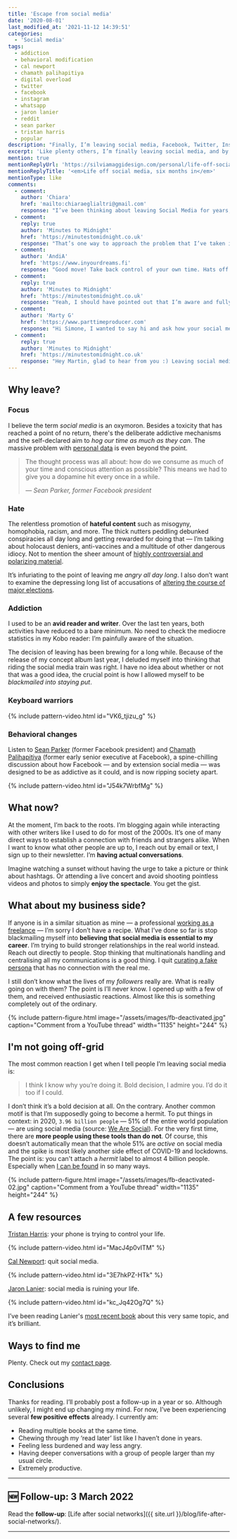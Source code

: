 ```yaml
---
title: 'Escape from social media'
date: '2020-08-01'
last_modified_at: '2021-11-12 14:39:51'
categories:
  - 'Social media'
tags:
  - addiction
  - behavioral modification
  - cal newport
  - chamath palihapitiya
  - digital overload
  - twitter 
  - facebook
  - instagram
  - whatsapp
  - jaron lanier
  - reddit
  - sean parker
  - tristan harris
  - popular
description: "Finally, I’m leaving social media, Facebook, Twitter, Instagram, WhatsApp, Reddit, redirecting my attention and my time to something more productive."
excerpt: 'Like plenty others, I’m finally leaving social media, and by that I mean Facebook, Twitter, Instagram, WhatsApp, Pinterest and Reddit. This post is a personal point of view, it’s not intended as an exhaustive analysis on what is going on with social media, nor am I trying to convince anybody. I’m just <strong>redirecting my attention and my time</strong> to something more productive.'
mention: true
mentionReplyUrl: 'https://silviamaggidesign.com/personal/life-off-social-media/'
mentionReplyTitle: '<em>Life off social media, six months in</em>'
mentionType: like
comments:
  - comment:
    author: 'Chiara'
    href: 'mailto:chiaraeglialtri@gmail.com'
    response: "I’ve been thinking about leaving Social Media for years, but I’ve not made that crucial step yet because most of my relationships are based on deep connections through Social Media platforms.<br>Anyway, in the last months I took many social media breaks and I’m going to take a new one in a few days. I felt the strong urge to improve my productivity and my mental health, taking a break from hate speech-posts helped me a lot. I share your feelings, I don’t know if I’ll leave Social Media but I’ll keep taking breaks every once in a while."
  - comment:
    reply: true
    author: 'Minutes to Midnight'
    href: 'https://minutestomidnight.co.uk'
    response: "That’s one way to approach the problem that I’ve taken into serious consideration for a while. I think what gave me the final nudge was the feeling “if social media is all there is between us, there really is little to nothing”. But that’s valid for me, I agree it’s very personal. Thanks for sharing your point of view, I can fully relate to this."
  - comment:
    author: 'AndiA'
    href: 'https://www.inyourdreams.fi'
    response: "Good move! Take back control of your own time. Hats off. I’ve had recent success on Twitter, connected very well with a few enlightened musos there.. Refreshing to say the least. And this little oasis of ppl turn Socialmedia on its head..not out for self.. But prefer to support each other. Fb on the other hand.. Use less and less. I always have a book or 2 on the go too. .now reading books on direct marketing.. Now I know all about it! And am applying it. No need to fall for those marketing experts/courses that promise all sorts for.. Not 10,000, not 1000, not 99, but 37$. Never fell for them anyway. See you in your blogs."
  - comment:
    reply: true
    author: 'Minutes to Midnight'
    href: 'https://minutestomidnight.co.uk'
    response: "Yeah, I should have pointed out that I’m aware and fully understand that many people are quite happy with their social media engagement. In my case, I can’t unsee the behaviour manipulation, the way algorithms shift everything away from real interactions. Or, simply put, I’m not able to create a space for myself there that’s safe enough. I get involved and worked up with politics, and that’s probably the top reason why social media isn’t really for me."
  - comment:
    author: 'Marty G'
    href: 'https://www.parttimeproducer.com'
    response: "Hi Simone, I wanted to say hi and ask how your social media leaving has been since August? I’m conscious we’ve not spoken but that is my doing as I’m finding unless people are on social media then I don’t make the effort to get in touch. I guess I’m having a similar conundrum you had earlier in the year. Maybe I need to review my reliance on the platforms too. Hope you are well anyway, I’ll catch you on WhatsApp soon. Martin."
  - comment:
    reply: true
    author: 'Minutes to Midnight'
    href: 'https://minutestomidnight.co.uk'
    response: "Hey Martin, glad to hear from you :) Leaving social media turned out to be the best choice I could do. Everything that I was anticipating just got real in a few weeks. I got plenty of time for activities that I was neglecting, and, especially valuable to me, I decreased my rage. This happened by simply not being exposed to the waves of arseholes that are constantly pushed and rewarded by every social network out there. I managed to sell all our furniture, move country and settle back in Europe, during a global pandemic. I wrote an ebook, co-produced and mixed a new song and recorded a few bass tracks. Last but not least, I started having direct and more meaningful conversations, which I guess is the biggest prize. What you just said, <em>unless people are on social media, then I don't make the effort to get in touch</em> is the key to your conundrum.<br>Social media aren't people, they aren't made for people, their goal was never to facilitate people getting in touch, it's clear as day. Their business model was, and still is, the same as when they started. Suck up as much time as they can from people's lives, get their data, sell them, turn people into a live audience they can feed to their real customers: companies and corporations who use these networks as an advertising platform. They're compelled to perpetuate this system as long as they can, therefore, as time goes by, social media will be distancing itself from that <em>connecting people</em> fake mantra they sold so well.<br>My antidote was to get email addresses, phone numbers where possible, but especially subscribing to email newsletters and blogs that interested me. I get all the information I truly need from there. If I used to follow musicians on Twitter or elsewhere, I now get their updates from either newsletters or Bandcamp, or blog/website if they have one. It's pretty much what we all did before social media, and I can't fathom why people are still convinced that centralizing all communications through a powerful cloud computer governed by an algorithm is a good idea. I hope we'll catch up soon. Simone"
---
```

## Why leave?

### Focus

I believe the term _social media_ is an oxymoron. Besides a toxicity that has reached a point of no return, there's the deliberate addictive mechanisms and the self-declared aim to _hog our time as much as they can_. The massive problem with [personal data](https://en.wikipedia.org/wiki/Facebook%E2%80%93Cambridge_Analytica_data_scandal) is even beyond the point.

> The thought process was all about: how do we consume as much of your time and conscious attention as possible? This means we had to give you a dopamine hit every once in a while.
> 
> <cite>— Sean Parker, former _Facebook_ president</cite>

### Hate

The relentless promotion of **hateful content** such as misogyny, homophobia, racism, and more. The thick nutters peddling debunked conspiracies all day long and getting rewarded for doing that — I’m talking about holocaust deniers, anti-vaccines and a multitude of other dangerous idiocy. Not to mention the sheer amount of [highly controversial and polarizing material](https://www.theguardian.com/technology/2020/jul/26/yael-eisenstat-facebook-is-ripe-for-manipulation-and-viral-misinformation).

It’s infuriating to the point of leaving me _angry all day long_. I also don’t want to examine the depressing long list of accusations of [altering the course of major elections](https://www.npr.org/sections/alltechconsidered/2017/11/16/564542100/how-disinformation-and-distortions-on-social-media-affected-elections-worldwide).

### Addiction

I used to be an **avid reader and writer**. Over the last ten years, both activities have reduced to a bare minimum. No need to check the mediocre statistics in my Kobo reader: I’m painfully aware of the situation.

The decision of leaving has been brewing for a long while. Because of the release of my concept album last year, I deluded myself into thinking that riding the social media train was right. I have no idea about whether or not that was a good idea, the crucial point is how I allowed myself to be _blackmailed into staying put_.

### Keyboard warriors

{% include pattern-video.html id="VK6_tjizu_g" %}

### Behavioral changes

Listen to [Sean Parker](https://en.wikipedia.org/wiki/Sean_Parker) (former Facebook president) and [Chamath Palihapitiya](https://en.wikipedia.org/wiki/Chamath_Palihapitiya) (former early senior executive at Facebook), a spine-chilling discussion about how Facebook — and by extension social media — was designed to be as addictive as it could, and is now ripping society apart.

{% include pattern-video.html id="J54k7WrbfMg" %}

## What now?

At the moment, I’m back to the roots. I’m blogging again while interacting with other writers like I used to do for most of the 2000s. It’s one of many direct ways to establish a connection with friends and strangers alike. When I want to know what other people are up to, I reach out by email or text, I sign up to their newsletter. I’m **having actual conversations**.

Imagine watching a sunset without having the urge to take a picture or think about hashtags. Or attending a live concert and avoid shooting pointless videos and photos to simply **enjoy the spectacle**. You get the gist.

## What about my business side?

If anyone is in a similar situation as mine — a professional [working as a freelance](https://minutestomidnight.co.uk/) — I’m sorry I don’t have a recipe. What I’ve done so far is stop blackmailing myself into **believing that social media is essential to my career**. I’m trying to build stronger relationships in the real world instead. Reach out directly to people. Stop thinking that multinationals handling and centralising all my communications is a good thing. I quit [curating a fake persona](https://www.nytimes.com/2017/05/09/learning/are-you-the-same-person-on-social-media-as-you-are-in-real-life.html) that has no connection with the real me.

I still don’t know what the lives of my _followers_ really are. What is really going on with them? The point is I’ll never know. I opened up with a few of them, and received enthusiastic reactions. Almost like this is something completely out of the ordinary.

{% include pattern-figure.html image="/assets/images/fb-deactivated.jpg" caption="Comment from a YouTube thread" width="1135" height="244" %}

## I'm not going off-grid

The most common reaction I get when I tell people I’m leaving social media is:

> I think I know why you’re doing it. Bold decision, I admire you. I’d do it too if I could.

I don’t think it’s a bold decision at all. On the contrary. Another common motif is that I’m supposedly going to become a hermit. To put things in context: in 2020, `3.96 billion people` — 51% of the entire world population — are using social media (source: [We Are Social](https://wearesocial.com/sg/blog/2020/07/more-than-half-of-the-people-on-earth-now-use-social-media)). For the very first time, there are **more people using these tools than do not**. Of course, this doesn’t automatically mean that the whole 51% are _active_ on social media and the spike is most likely another side effect of COVID-19 and lockdowns. The point is: you can't attach a _hermit_ label to almost 4 billion people. Especially when [I can be found](/contact/) in so many ways.

{% include pattern-figure.html image="/assets/images/fb-deactivated-02.jpg" caption="Comment from a YouTube thread" width="1135" height="244" %}

## A few resources

[Tristan Harris](https://www.tristanharris.com/): your phone is trying to control your life.

{% include pattern-video.html id="MacJ4p0vITM" %}

[Cal Newport](https://www.calnewport.com/): quit social media.

{% include pattern-video.html id="3E7hkPZ-HTk" %}

[Jaron Lanier](https://en.wikipedia.org/wiki/Jaron_Lanier): social media is ruining your life.

{% include pattern-video.html id="kc_Jq42Og7Q" %}

I’ve been reading Lanier's [most recent book](https://www.kobo.com/gb/en/ebook/ten-arguments-for-deleting-your-social-media-accounts-right-now-1) about this very same topic, and it’s brilliant.

## Ways to find me

Plenty. Check out my [contact page](/contact/).

## Conclusions

Thanks for reading. I’ll probably post a follow-up in a year or so. Although unlikely, I might end up changing my mind. For now, I’ve been experiencing several **few positive effects** already. I currently am:

- Reading multiple books at the same time.
- Chewing through my ‘read later’ list like I haven’t done in years.
- Feeling less burdened and way less angry.
- Having deeper conversations with a group of people larger than my usual circle.
- Extremely productive.

---

## 🆕 Follow-up: 3 March 2022

Read the **follow-up**: [Life after social networks]({{ site.url }}/blog/life-after-social-networks/).

---